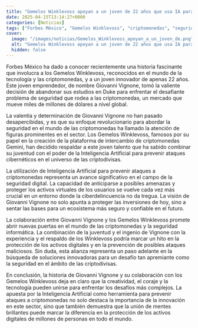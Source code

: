 ```yaml
---
title: "Gemelos Winklevoss apoyan a un joven de 22 años que usa IA para prevenir ataques a criptos"
date: 2025-04-15T13:14:27+0000
categories: [Noticias]
tags: ["Forbes México", "Gemelos Winklevoss", "criptomonedas", "seguridad", "Giovanni Vignone", "Inteligencia Artificial", "ciberdelincuencia."]
cover:
  image: "/images/noticias/Gemelos_Winklevoss_apoyan_a_un_joven_de.png"
  alt: "Gemelos Winklevoss apoyan a un joven de 22 años que usa IA para prevenir ataques a criptos"
  hidden: false
---
```


Forbes México ha dado a conocer recientemente una historia fascinante que involucra a los Gemelos Winklevoss, reconocidos en el mundo de la tecnología y las criptomonedas, y a un joven innovador de apenas 22 años. Este joven emprendedor, de nombre Giovanni Vignone, tomó la valiente decisión de abandonar sus estudios en Duke para enfrentar el desafiante problema de seguridad que rodea a las criptomonedas, un mercado que mueve miles de millones de dólares a nivel global.

La valentía y determinación de Giovanni Vignone no han pasado desapercibidas, y es que su enfoque revolucionario para abordar la seguridad en el mundo de las criptomonedas ha llamado la atención de figuras prominentes en el sector. Los Gemelos Winklevoss, famosos por su papel en la creación de la plataforma de intercambio de criptomonedas Gemini, han decidido respaldar a este joven talento que ha sabido combinar su juventud con el poder de la Inteligencia Artificial para prevenir ataques cibernéticos en el universo de las criptodivisas.

La utilización de Inteligencia Artificial para prevenir ataques a criptomonedas representa un avance significativo en el campo de la seguridad digital. La capacidad de anticiparse a posibles amenazas y proteger los activos virtuales de los usuarios se vuelve cada vez más crucial en un entorno donde la ciberdelincuencia no da tregua. La visión de Giovanni Vignone no solo apunta a proteger las inversiones de hoy, sino a sentar las bases para un ecosistema más seguro y confiable en el futuro.

La colaboración entre Giovanni Vignone y los Gemelos Winklevoss promete abrir nuevas puertas en el mundo de las criptomonedas y la seguridad informática. La combinación de la juventud y el ingenio de Vignone con la experiencia y el respaldo de los Winklevoss podría marcar un hito en la protección de los activos digitales y en la prevención de posibles ataques maliciosos. Sin duda, esta alianza representa un paso adelante en la búsqueda de soluciones innovadoras para un desafío tan apremiante como la seguridad en el ámbito de las criptodivisas.

En conclusión, la historia de Giovanni Vignone y su colaboración con los Gemelos Winklevoss deja en claro que la creatividad, el coraje y la tecnología pueden unirse para enfrentar los desafíos más complejos. La apuesta por la Inteligencia Artificial como herramienta para prevenir ataques a criptomonedas no solo destaca la importancia de la innovación en este sector, sino que también demuestra que la unión de mentes brillantes puede marcar la diferencia en la protección de los activos digitales de millones de personas en todo el mundo.
